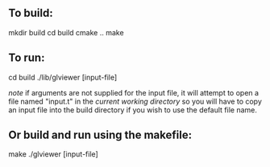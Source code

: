 To build:
-----------
mkdir build
cd build
cmake ..
make


To run:
----------
cd build
./lib/glviewer [input-file]

*note* if arguments are not supplied for the input file, it will attempt to open
a file named "input.t" in the *current working directory* so you will have to
copy an input file into the build directory if you wish to use the default file
name.

Or build and run using the makefile:
---------
make
./glviewer [input-file]
